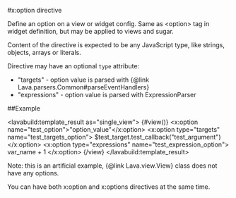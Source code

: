 
#x:option directive

<script type="lavabuild/eval">result = global.LavaBuild.generateDirectiveInfoBox('option');</script>

Define an option on a view or widget config. Same as &lt;option&gt; tag in widget definition, but may be applied
to views and sugar.

Content of the directive is expected to be any JavaScript type, like strings, objects, arrays or literals.

Directive may have an optional `type` attribute:
- <str>"targets"</str> - option value is parsed with {@link Lava.parsers.Common#parseEventHandlers}
- <str>"expressions"</str> - option value is parsed with ExpressionParser

##Example

<lavabuild:template_result as="single_view">
{#view()}
	<x:option name="test_option">"option_value"</x:option>
	<x:option type="targets" name="test_targets_option">
		$test_target.test_callback("test_argument")
	</x:option>
	<x:option type="expressions" name="test_expression_option">
		var_name + 1
	</x:option>
{/view}
</lavabuild:template_result>

Note: this is an artificial example, {@link Lava.view.View} class does not have any options.

You can have both x:option and x:options directives at the same time.